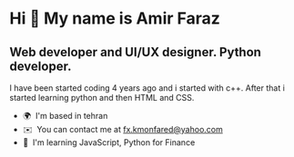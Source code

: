 Hi 👋 My name is Amir Faraz
===========================

Web developer and UI/UX designer. Python developer.
---------------------------------------------------

I have been started coding 4 years ago and i started with c++. After that i started learning python and then HTML and CSS.

*   🌍  I'm based in tehran
*   ✉️  You can contact me at [fx.kmonfared@yahoo.com](mailto:fx.kmonfared@yahoo.com)
*   🧠  I'm learning JavaScript, Python for Finance
         
         
